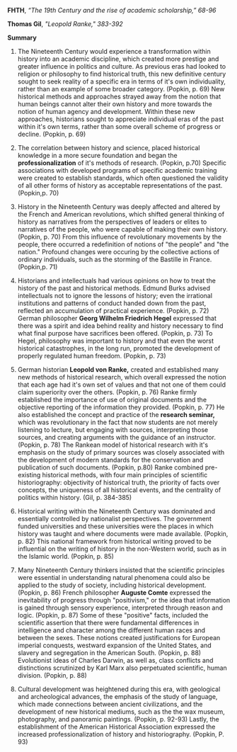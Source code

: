 **FHTH**, *“The 19th Century and the rise of academic scholarship,” 68-96*

**Thomas Gil**, *"Leopold Ranke," 383-392*

**Summary**

1. The Nineteenth Century would experience a transformation within history into an academic discipline, which created more prestige and greater influence in politics and culture. As previous eras had looked to religion or philosophy to find historical truth, this new definitive century sought to seek reality of a specific era in terms of it's own individuality, rather than an example of some broader category. (Popkin, p. 69) New historical methods and approaches strayed away from the notion that human beings cannot alter their own history and more towards the notion of human agency and development. Within these new approaches, historians sought to appreciate individual eras of the past within it's own terms, rather than some overall scheme of progress or decline. (Popkin, p. 69)

2. The correlation between history and science, placed historical knowledge in a more secure foundation and began the **professionalization** of it's methods of research. (Popkin, p.70) Specific associations with developed programs of specific academic training were created to establish standards, which often questioned the validity of all other forms of history as acceptable representations of the past. (Popkin,p. 70) 

3. History in the Nineteenth Century was deeply affected and altered by the French and American revolutions, which shifted general thinking of history as narratives from the perspectives of leaders or elites to narratives of the people, who were capable of making their own history. (Popkin, p. 70) From this influence of revolutionary movements by the people, there occurred a redefinition of notions of "the people" and "the nation." Profound changes were occuring by the collective actions of ordinary individuals, such as the storming of the Bastille in France. (Popkin,p. 71)

4. Historians and intellectuals had various opinions on how to treat the history of the past and historical methods. Edmund Burks advised intellectuals not to ignore the lessons of history; even the irrational institutions and patterns of conduct handed down from the past, reflected an accumulation of practical experience. (Popkin, p. 72) German philosopher **Georg Wilhelm Friedrich Hegel** expressed that there was a spirit and idea behind reality and history necessary to find what final purpose have sacrifices been offered. (Popkin, p. 73) To Hegel, philosophy was important to history and that even the worst historical catastrophes, in the long run, promoted the development of properly regulated human freedom. (Popkin, p. 73)

5. German historian **Leopold von Ranke,** created and established many new methods of historical research, which overall expressed the notion that each age had it's own set of values and that not one of them could claim superiority over the others. (Popkin, p. 76) Ranke firmly established the importance of use of original documents and the objective reporting of the information they provided. (Popkin, p. 77) He also established the concept and practice of the **research seminar,** which was revolutionary in the fact that now students are not merely listening to lecture, but engaging with sources, interpreting those sources, and creating arguments with the guidance of an instructor. (Popkin, p. 78) The Rankean model of historical research with it's emphasis on the study of primary sources was closely associated with the development of modern standards for the conservation and publication of such documents. (Popkin, p.80) Ranke combined pre-existing historical methods, with four main principles of scientific historiography: objectivity of historical truth, the priority of facts over concepts, the uniqueness of all historical events, and the centrality of politics within history. (Gil, p. 384-385)

6. Historical writing within the Nineteenth Century was dominated and essentially controlled by nationalist perspectives. The government funded universities and these universities were the places in which history was taught and where documents were made available. (Popkin, p. 82) This national framework from historical writing proved to be influential on the writing of history in the non-Western world, such as in the Islamic world. (Popkin, p. 85)

7. Many Nineteenth Century thinkers insisted that the scientific principles were essential in understanding natural phenomena could also be applied to the study of society, including historical development. (Popkin, p. 86) French philosopher **Auguste Comte** expressed the inevitability of progress through "positivism," or the idea that information is gained through sensory experience, interpreted through reason and logic. (Popkin, p. 87) Some of these "positive" facts, included the scientific assertion that there were fundamental differences in intelligence and character among the different human races and between the sexes. These notions created justifications for European imperial conquests, westward expansion of the United States, and slavery and segregation in the American South. (Popkin, p. 88) Evolutionist ideas of Charles Darwin, as well as, class conflicts and distinctions scrutinized by Karl Marx also perpetuated scientific, human division. (Popkin, p. 88)

8. Cultural development was heightened during this era, with geological and archeological advances, the emphasis of the study of language, which made connections between ancient civilizations, and the development of new historical mediums, such as the the wax museum, photography, and panoramic paintings. (Popkin, p. 92-93) Lastly, the establishment of the American Historical Association expressed the increased professionalization of history and historiography. (Popkin, P. 93)
